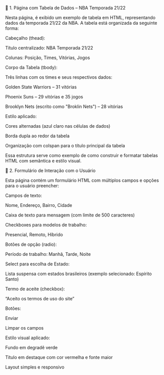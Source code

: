 📌 1. Página com Tabela de Dados – NBA Temporada 21/22

Nesta página, é exibido um exemplo de tabela em HTML, representando dados da temporada 21/22 da NBA. A tabela está organizada da seguinte forma:

Cabeçalho (thead):

Título centralizado: NBA Temporada 21/22

Colunas: Posição, Times, Vitórias, Jogos

Corpo da Tabela (tbody):

Três linhas com os times e seus respectivos dados:

Golden State Warriors – 31 vitórias

Phoenix Suns – 29 vitórias e 35 jogos

Brooklyn Nets (escrito como "Broklin Nets") – 28 vitórias

Estilo aplicado:

Cores alternadas (azul claro nas células de dados)

Borda dupla ao redor da tabela

Organização com colspan para o título principal da tabela

Essa estrutura serve como exemplo de como construir e formatar tabelas HTML com semântica e estilo visual.

📌 2. Formulário de Interação com o Usuário

Esta página contém um formulário HTML com múltiplos campos e opções para o usuário preencher:

Campos de texto:

Nome, Endereço, Bairro, Cidade

Caixa de texto para mensagem (com limite de 500 caracteres)

Checkboxes para modelos de trabalho:

Presencial, Remoto, Híbrido

Botões de opção (radio):

Período de trabalho: Manhã, Tarde, Noite

Select para escolha de Estado:

Lista suspensa com estados brasileiros (exemplo selecionado: Espírito Santo)

Termo de aceite (checkbox):

“Aceito os termos de uso do site”

Botões:

Enviar

Limpar os campos

Estilo visual aplicado:

Fundo em degradê verde

Título em destaque com cor vermelha e fonte maior

Layout simples e responsivo
